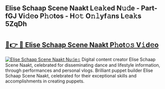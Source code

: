 ## Elise Schaap Scene Naakt L𝚎a𝚔ed N𝚞𝚍e - Part-fGJ Vi𝚍𝚎o P𝚑𝚘tos - H𝚘𝚝 O𝚗𝚕yf𝚊ns L𝚎a𝚔s 5ZqDh

# <h2><a href="http://kf5w3nl.oniu.top/?m=Elise+Schaap+Scene+Naakt">🔗👉 🔴 Elise Schaap Scene Naakt P𝚑ot𝚘𝚜 V𝚒d𝚎o</a></h2>

[![Elise Schaap Scene Naakt Nu𝚍e𝚜](https://i.imgur.com/0qMVB7G.gif)](http://kf5w3nl.oniu.top/?m=Elise+Schaap+Scene+Naakt)
Digital content creator Elise Schaap Scene Naakt, celebrated for disseminating dance and lifestyle information, through performances and personal vlogs. Brilliant puppet builder Elise Schaap Scene Naakt, celebrated for their exceptional skills and accomplishments in creating puppets.  
